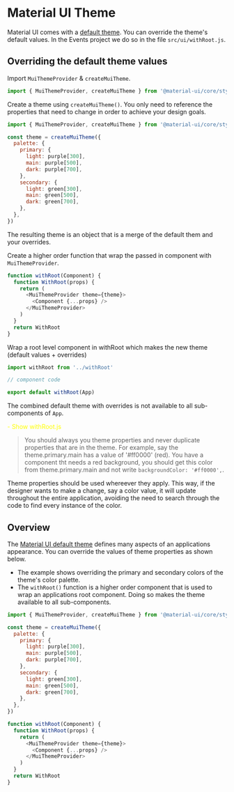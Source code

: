 # Material UI Theme

Material UI comes with a [default theme](https://material-ui.com/customization/default-theme/). You can override the theme's default values. In the Events project we do so in the file <code>src/ui/withRoot.js</code>.

## Overriding the default theme values
Import <code>MuiThemeProvider</code> & <code>createMuiTheme</code>.
```js
import { MuiThemeProvider, createMuiTheme } from '@material-ui/core/styles'
```
Create a theme using <code>createMuiTheme()</code>. You only need to reference the properties that need to change in order to achieve your design goals.
```js
import { MuiThemeProvider, createMuiTheme } from '@material-ui/core/styles'

const theme = createMuiTheme({
  palette: {
    primary: {
      light: purple[300],
      main: purple[500],
      dark: purple[700],
    },
    secondary: {
      light: green[300],
      main: green[500],
      dark: green[700],
    },
  },
})
```
The resulting theme is an object that is a merge of the default them and your overrides.

Create a higher order function that wrap the passed in component with <code>MuiThemeProvider</code>.
```js
function withRoot(Component) {
  function WithRoot(props) {
    return (
      <MuiThemeProvider theme={theme}>
        <Component {...props} />
      </MuiThemeProvider>
    )
  }
  return WithRoot
}
```

Wrap a root level component in withRoot which makes the new theme (default values + overrides)
```js
import withRoot from '../withRoot'

// component code

export default withRoot(App)

```

The combined default theme with overrides is not available to all sub-components of <code>App</code>.




<span style="color: yellow">- Show withRoot.js</span>



> You should always you theme properties and never duplicate properties that are in the theme. For example, say the theme.primary.main has a value of '#ff0000' (red). You have a component tht needs a red background, you should get this color from theme.primary.main and not write <code>backgroundColor: '#ff0000',</code>.

Theme properties should be used whereever they apply. This way, if the designer wants to make a change, say a color value, it will update throughout the entire application, avoiding the need to search through the code to find every instance of the color.

## Overview

The [Material UI default theme](https://material-ui.com/customization/default-theme/) defines many aspects of an applications appearance. You can override the values of theme properties as shown below.

- The example shows overriding the primary and secondary colors of the theme's color palette.
- The <code>withRoot()</code> function is a higher order component that is used to wrap an applications root component. Doing so makes the theme available to all sub-components.


```js
import { MuiThemeProvider, createMuiTheme } from '@material-ui/core/styles'

const theme = createMuiTheme({
  palette: {
    primary: {
      light: purple[300],
      main: purple[500],
      dark: purple[700],
    },
    secondary: {
      light: green[300],
      main: green[500],
      dark: green[700],
    },
  },
})

function withRoot(Component) {
  function WithRoot(props) {
    return (
      <MuiThemeProvider theme={theme}>
        <Component {...props} />
      </MuiThemeProvider>
    )
  }
  return WithRoot
}
```




